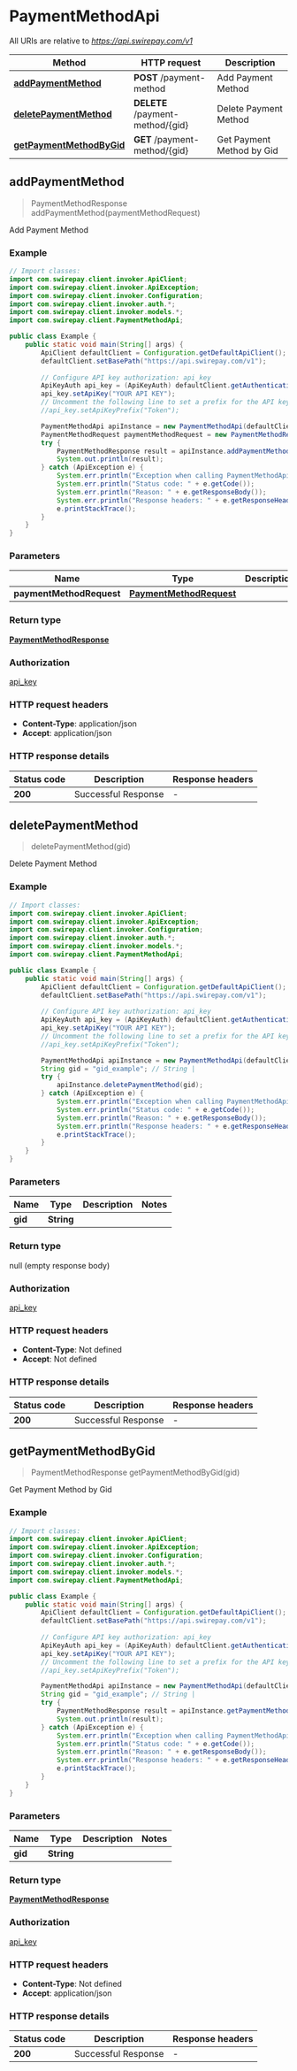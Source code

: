 # PaymentMethodApi

All URIs are relative to *https://api.swirepay.com/v1*

Method | HTTP request | Description
------------- | ------------- | -------------
[**addPaymentMethod**](PaymentMethodApi.md#addPaymentMethod) | **POST** /payment-method | Add Payment Method
[**deletePaymentMethod**](PaymentMethodApi.md#deletePaymentMethod) | **DELETE** /payment-method/{gid} | Delete Payment Method
[**getPaymentMethodByGid**](PaymentMethodApi.md#getPaymentMethodByGid) | **GET** /payment-method/{gid} | Get Payment Method by Gid



## addPaymentMethod

> PaymentMethodResponse addPaymentMethod(paymentMethodRequest)

Add Payment Method

### Example

```java
// Import classes:
import com.swirepay.client.invoker.ApiClient;
import com.swirepay.client.invoker.ApiException;
import com.swirepay.client.invoker.Configuration;
import com.swirepay.client.invoker.auth.*;
import com.swirepay.client.invoker.models.*;
import com.swirepay.client.PaymentMethodApi;

public class Example {
    public static void main(String[] args) {
        ApiClient defaultClient = Configuration.getDefaultApiClient();
        defaultClient.setBasePath("https://api.swirepay.com/v1");
        
        // Configure API key authorization: api_key
        ApiKeyAuth api_key = (ApiKeyAuth) defaultClient.getAuthentication("api_key");
        api_key.setApiKey("YOUR API KEY");
        // Uncomment the following line to set a prefix for the API key, e.g. "Token" (defaults to null)
        //api_key.setApiKeyPrefix("Token");

        PaymentMethodApi apiInstance = new PaymentMethodApi(defaultClient);
        PaymentMethodRequest paymentMethodRequest = new PaymentMethodRequest(); // PaymentMethodRequest | 
        try {
            PaymentMethodResponse result = apiInstance.addPaymentMethod(paymentMethodRequest);
            System.out.println(result);
        } catch (ApiException e) {
            System.err.println("Exception when calling PaymentMethodApi#addPaymentMethod");
            System.err.println("Status code: " + e.getCode());
            System.err.println("Reason: " + e.getResponseBody());
            System.err.println("Response headers: " + e.getResponseHeaders());
            e.printStackTrace();
        }
    }
}
```

### Parameters


Name | Type | Description  | Notes
------------- | ------------- | ------------- | -------------
 **paymentMethodRequest** | [**PaymentMethodRequest**](PaymentMethodRequest.md)|  | [optional]

### Return type

[**PaymentMethodResponse**](PaymentMethodResponse.md)

### Authorization

[api_key](../README.md#api_key)

### HTTP request headers

- **Content-Type**: application/json
- **Accept**: application/json

### HTTP response details
| Status code | Description | Response headers |
|-------------|-------------|------------------|
| **200** | Successful Response |  -  |


## deletePaymentMethod

> deletePaymentMethod(gid)

Delete Payment Method

### Example

```java
// Import classes:
import com.swirepay.client.invoker.ApiClient;
import com.swirepay.client.invoker.ApiException;
import com.swirepay.client.invoker.Configuration;
import com.swirepay.client.invoker.auth.*;
import com.swirepay.client.invoker.models.*;
import com.swirepay.client.PaymentMethodApi;

public class Example {
    public static void main(String[] args) {
        ApiClient defaultClient = Configuration.getDefaultApiClient();
        defaultClient.setBasePath("https://api.swirepay.com/v1");
        
        // Configure API key authorization: api_key
        ApiKeyAuth api_key = (ApiKeyAuth) defaultClient.getAuthentication("api_key");
        api_key.setApiKey("YOUR API KEY");
        // Uncomment the following line to set a prefix for the API key, e.g. "Token" (defaults to null)
        //api_key.setApiKeyPrefix("Token");

        PaymentMethodApi apiInstance = new PaymentMethodApi(defaultClient);
        String gid = "gid_example"; // String | 
        try {
            apiInstance.deletePaymentMethod(gid);
        } catch (ApiException e) {
            System.err.println("Exception when calling PaymentMethodApi#deletePaymentMethod");
            System.err.println("Status code: " + e.getCode());
            System.err.println("Reason: " + e.getResponseBody());
            System.err.println("Response headers: " + e.getResponseHeaders());
            e.printStackTrace();
        }
    }
}
```

### Parameters


Name | Type | Description  | Notes
------------- | ------------- | ------------- | -------------
 **gid** | **String**|  |

### Return type

null (empty response body)

### Authorization

[api_key](../README.md#api_key)

### HTTP request headers

- **Content-Type**: Not defined
- **Accept**: Not defined

### HTTP response details
| Status code | Description | Response headers |
|-------------|-------------|------------------|
| **200** | Successful Response |  -  |


## getPaymentMethodByGid

> PaymentMethodResponse getPaymentMethodByGid(gid)

Get Payment Method by Gid

### Example

```java
// Import classes:
import com.swirepay.client.invoker.ApiClient;
import com.swirepay.client.invoker.ApiException;
import com.swirepay.client.invoker.Configuration;
import com.swirepay.client.invoker.auth.*;
import com.swirepay.client.invoker.models.*;
import com.swirepay.client.PaymentMethodApi;

public class Example {
    public static void main(String[] args) {
        ApiClient defaultClient = Configuration.getDefaultApiClient();
        defaultClient.setBasePath("https://api.swirepay.com/v1");
        
        // Configure API key authorization: api_key
        ApiKeyAuth api_key = (ApiKeyAuth) defaultClient.getAuthentication("api_key");
        api_key.setApiKey("YOUR API KEY");
        // Uncomment the following line to set a prefix for the API key, e.g. "Token" (defaults to null)
        //api_key.setApiKeyPrefix("Token");

        PaymentMethodApi apiInstance = new PaymentMethodApi(defaultClient);
        String gid = "gid_example"; // String | 
        try {
            PaymentMethodResponse result = apiInstance.getPaymentMethodByGid(gid);
            System.out.println(result);
        } catch (ApiException e) {
            System.err.println("Exception when calling PaymentMethodApi#getPaymentMethodByGid");
            System.err.println("Status code: " + e.getCode());
            System.err.println("Reason: " + e.getResponseBody());
            System.err.println("Response headers: " + e.getResponseHeaders());
            e.printStackTrace();
        }
    }
}
```

### Parameters


Name | Type | Description  | Notes
------------- | ------------- | ------------- | -------------
 **gid** | **String**|  |

### Return type

[**PaymentMethodResponse**](PaymentMethodResponse.md)

### Authorization

[api_key](../README.md#api_key)

### HTTP request headers

- **Content-Type**: Not defined
- **Accept**: application/json

### HTTP response details
| Status code | Description | Response headers |
|-------------|-------------|------------------|
| **200** | Successful Response |  -  |

